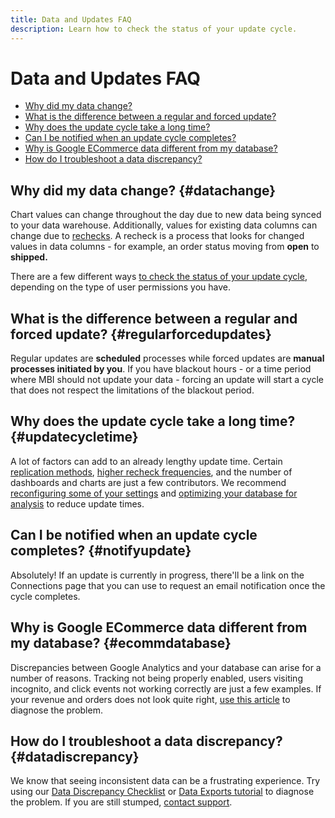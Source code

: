```yaml
---
title: Data and Updates FAQ
description: Learn how to check the status of your update cycle.
---
```

# Data and Updates FAQ

* [Why did my data change?](#datachange)
* [What is the difference between a regular and forced update?](#regularforcedupdates)
* [Why does the update cycle take a long time?](#updatecycletime)
* [Can I be notified when an update cycle completes?](#notifyupdate)
* [Why is Google ECommerce data different from my database?](#ecommdatabase)
* [How do I troubleshoot a data discrepancy?](#datadiscrepancy)

## Why did my data change? {#datachange}

Chart values can change throughout the day due to new data being synced to your data warehouse. Additionally, values for existing data columns can change due to [rechecks](../data-warehouse-mgr/cfg-data-rechecks.md). A recheck is a process that looks for changed values in data columns - for example, an order status moving from **open** to **shipped.**

There are a few different ways [to check the status of your update cycle](../../best-practices/check-update-cycle.md), depending on the type of user permissions you have.

## What is the difference between a regular and forced update? {#regularforcedupdates}

Regular updates are **scheduled** processes while forced updates are **manual processes initiated by you**. If you have blackout hours - or a time period where MBI should not update your data - forcing an update will start a cycle that does not respect the limitations of the blackout period.

## Why does the update cycle take a long time? {#updatecycletime}

A lot of factors can add to an already lengthy update time. Certain [replication methods](../data-warehouse-mgr/cfg-replication-methods.md), [higher recheck frequencies](../data-warehouse-mgr/cfg-data-rechecks.md), and the number of dashboards and charts are just a few contributors. We recommend [reconfiguring some of your settings](../../best-practices/reduce-update-cycle-time.md) and [optimizing your database for analysis](../../best-practices/opt-db-analysis.md) to reduce update times.

## Can I be notified when an update cycle completes? {#notifyupdate}

Absolutely! If an update is currently in progress, there'll be a link on the Connections page that you can use to request an email notification once the cycle completes.

## Why is Google ECommerce data different from my database? {#ecommdatabase}

Discrepancies between Google Analytics and your database can arise for a number of reasons. Tracking not being properly enabled, users visiting incognito, and click events not working correctly are just a few examples. If your revenue and orders does not look quite right, [use this article](https://support.magento.com/hc/en-us/articles/360016505232) to diagnose the problem.

## How do I troubleshoot a data discrepancy? {#datadiscrepancy}

We know that seeing inconsistent data can be a frustrating experience. Try using our [Data Discrepancy Checklist](https://support.magento.com/hc/en-us/articles/360016731271) or [Data Exports tutorial](https://support.magento.com/hc/en-us/articles/360016730631) to diagnose the problem. If you are still stumped, [contact support](../../getting-started/support.md).
